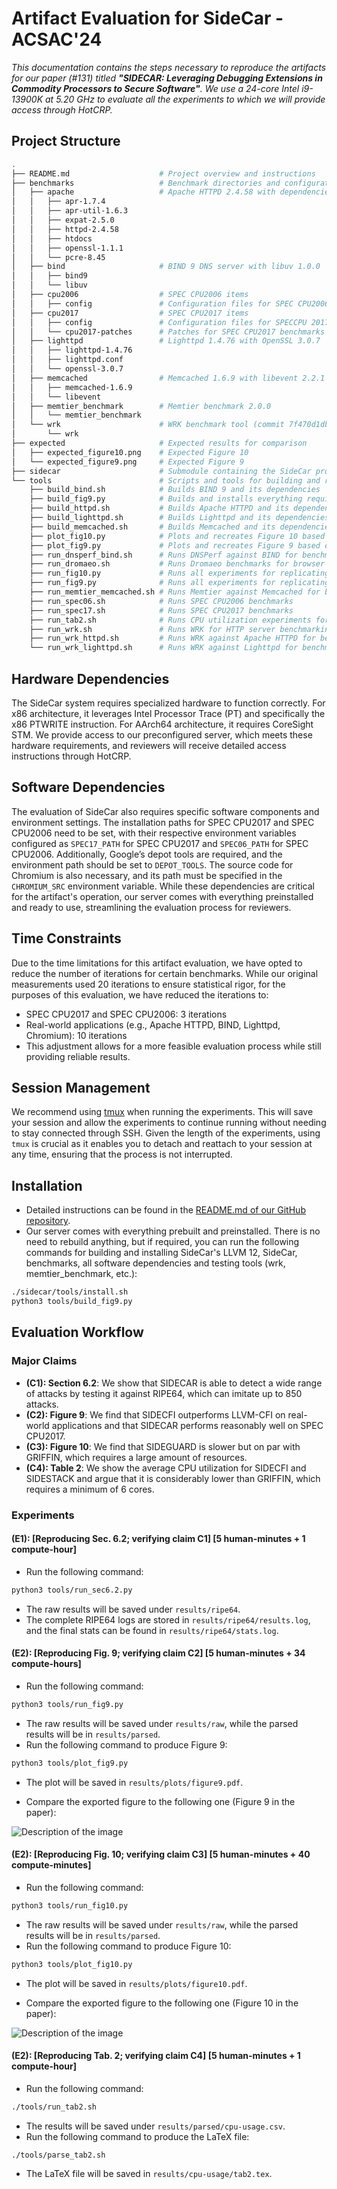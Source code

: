# Artifact Evaluation for SideCar - ACSAC'24

_This documentation contains the steps necessary to reproduce the artifacts for our paper (#131) titled **"SIDECAR: Leveraging Debugging Extensions in Commodity Processors to Secure Software"**.
We use a 24-core Intel i9-13900K at 5.20 GHz to evaluate all the experiments to which we will provide access through HotCRP._

## Project Structure

```bash
.
├── README.md                    # Project overview and instructions
├── benchmarks                   # Benchmark directories and configurations
│   ├── apache                   # Apache HTTPD 2.4.58 with dependencies
│   │   ├── apr-1.7.4
│   │   ├── apr-util-1.6.3
│   │   ├── expat-2.5.0
│   │   ├── httpd-2.4.58
│   │   ├── htdocs
│   │   ├── openssl-1.1.1
│   │   └── pcre-8.45
│   ├── bind                     # BIND 9 DNS server with libuv 1.0.0
│   │   ├── bind9
│   │   └── libuv
│   ├── cpu2006                  # SPEC CPU2006 items
│   │   ├── config               # Configuration files for SPEC CPU2006
│   ├── cpu2017                  # SPEC CPU2017 items
│   │   ├── config               # Configuration files for SPECCPU 2017
│   │   └── cpu2017-patches      # Patches for SPEC CPU2017 benchmarks
│   ├── lighttpd                 # Lighttpd 1.4.76 with OpenSSL 3.0.7
│   │   ├── lighttpd-1.4.76
│   │   ├── lighttpd.conf
│   │   └── openssl-3.0.7
│   ├── memcached                # Memcached 1.6.9 with libevent 2.2.1
│   │   ├── memcached-1.6.9
│   │   └── libevent
│   ├── memtier_benchmark        # Memtier benchmark 2.0.0
│   │   └── memtier_benchmark
│   └── wrk                      # WRK benchmark tool (commit 7f470d1db)
│       └── wrk
├── expected                     # Expected results for comparison
│   ├── expected_figure10.png    # Expected Figure 10
│   └── expected_figure9.png     # Expected Figure 9
├── sidecar                      # Submodule containing the SideCar project
└── tools                        # Scripts and tools for building and running experiments
    ├── build_bind.sh            # Builds BIND 9 and its dependencies
    ├── build_fig9.py            # Builds and installs everything required for running the Fig. 9 experiments
    ├── build_httpd.sh           # Builds Apache HTTPD and its dependencies
    ├── build_lighttpd.sh        # Builds Lighttpd and its dependencies
    ├── build_memcached.sh       # Builds Memcached and its dependencies
    ├── plot_fig10.py            # Plots and recreates Figure 10 based on the results
    ├── plot_fig9.py             # Plots and recreates Figure 9 based on the results
    ├── run_dnsperf_bind.sh      # Runs DNSPerf against BIND for benchmarking
    ├── run_dromaeo.sh           # Runs Dromaeo benchmarks for browser performance testing
    ├── run_fig10.py             # Runs all experiments for replicating Figure 10
    ├── run_fig9.py              # Runs all experiments for replicating Figure 9
    ├── run_memtier_memcached.sh # Runs Memtier against Memcached for benchmarking
    ├── run_spec06.sh            # Runs SPEC CPU2006 benchmarks
    ├── run_spec17.sh            # Runs SPEC CPU2017 benchmarks
    ├── run_tab2.sh              # Runs CPU utilization experiments for Table 2
    ├── run_wrk.sh               # Runs WRK for HTTP server benchmarking
    ├── run_wrk_httpd.sh         # Runs WRK against Apache HTTPD for benchmarking
    └── run_wrk_lighttpd.sh      # Runs WRK against Lighttpd for benchmarking
```

## Hardware Dependencies

The SideCar system requires specialized hardware to function correctly. For x86 architecture, it leverages Intel Processor Trace (PT) and specifically the x86 PTWRITE instruction. For AArch64 architecture, it requires CoreSight STM. We provide access to our preconfigured server, which meets these hardware requirements, and reviewers will receive detailed access instructions through HotCRP.

## Software Dependencies

The evaluation of SideCar also requires specific software components and environment settings. The installation paths for SPEC CPU2017 and SPEC CPU2006 need to be set, with their respective environment variables configured as `SPEC17_PATH` for SPEC CPU2017 and `SPEC06_PATH` for SPEC CPU2006. Additionally, Google’s depot tools are required, and the environment path should be set to `DEPOT_TOOLS`. The source code for Chromium is also necessary, and its path must be specified in the `CHROMIUM_SRC` environment variable. While these dependencies are critical for the artifact's operation, our server comes with everything preinstalled and ready to use, streamlining the evaluation process for reviewers.

## Time Constraints

Due to the time limitations for this artifact evaluation,
we have opted to reduce the number of iterations for certain benchmarks.
While our original measurements used 20 iterations to ensure statistical rigor,
for the purposes of this evaluation, we have reduced the iterations to:

- SPEC CPU2017 and SPEC CPU2006: 3 iterations
- Real-world applications (e.g., Apache HTTPD, BIND, Lighttpd, Chromium): 10 iterations
- This adjustment allows for a more feasible evaluation process while still providing reliable results.

## Session Management

We recommend using [tmux](https://github.com/tmux/tmux/wiki) when running the experiments. This will save your session and allow the experiments to continue running without needing to stay connected through SSH. Given the length of the experiments, using `tmux` is crucial as it enables you to detach and reattach to your session at any time, ensuring that the process is not interrupted.

## Installation

- Detailed instructions can be found in the [README.md of our GitHub repository](https://github.com/stevens-s3lab/sidecar).
- Our server comes with everything prebuilt and preinstalled. There is no need to rebuild anything, but if required, you can run the following commands for building and installing SideCar's LLVM 12, SideCar, benchmarks, all software dependencies and testing tools (wrk, memtier_benchmark, etc.):

```bash
./sidecar/tools/install.sh
python3 tools/build_fig9.py
```

## Evaluation Workflow

### Major Claims

- **(C1): Section 6.2**: We show that SIDECAR is able to detect a wide range of attacks by testing it against RIPE64, which can imitate up to 850 attacks.
- **(C2): Figure 9**: We find that SIDECFI outperforms LLVM-CFI on real-world applications and that SIDECAR performs reasonably well on SPEC CPU2017.
- **(C3): Figure 10**: We find that SIDEGUARD is slower but on par with GRIFFIN, which requires a large amount of resources.
- **(C4): Table 2**: We show the average CPU utilization for SIDECFI and SIDESTACK and argue that it is considerably lower than GRIFFIN, which requires a minimum of 6 cores.

### Experiments

#### **(E1): [Reproducing Sec. 6.2; verifying claim C1] [5 human-minutes + 1 compute-hour]**

- Run the following command:

```bash
python3 tools/run_sec6.2.py
```

- The raw results will be saved under `results/ripe64`.
- The complete RIPE64 logs are stored in `results/ripe64/results.log`, and the final stats can be found in `results/ripe64/stats.log`.

#### **(E2): [Reproducing Fig. 9; verifying claim C2] [5 human-minutes + 34 compute-hours]**

- Run the following command:

```bash
python3 tools/run_fig9.py
```

- The raw results will be saved under `results/raw`, while the parsed results will be in `results/parsed`.
- Run the following command to produce Figure 9:

```bash
python3 tools/plot_fig9.py
```

- The plot will be saved in `results/plots/figure9.pdf`.

- Compare the exported figure to the following one (Figure 9 in the paper):

![Description of the image](expected/expected_figure9.png)

#### **(E2): [Reproducing Fig. 10; verifying claim C3] [5 human-minutes + 40 compute-minutes]**

- Run the following command:

```bash
python3 tools/run_fig10.py
```

- The raw results will be saved under `results/raw`, while the parsed results will be in `results/parsed`.
- Run the following command to produce Figure 10:

```bash
python3 tools/plot_fig10.py
```

- The plot will be saved in `results/plots/figure10.pdf`.

- Compare the exported figure to the following one (Figure 10 in the paper):

![Description of the image](expected/expected_figure10.png)

#### **(E2): [Reproducing Tab. 2; verifying claim C4] [5 human-minutes + 1 compute-hour]**

- Run the following command:

```bash
./tools/run_tab2.sh
```

- The results will be saved under `results/parsed/cpu-usage.csv`.
- Run the following command to produce the LaTeX file:

```bash
./tools/parse_tab2.sh
```

- The LaTeX file will be saved in `results/cpu-usage/tab2.tex`.
